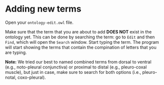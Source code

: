 # Adding new terms #

Open your `ontology-edit.owl` file.

Make sure that the term that you are about to add **DOES NOT** exist in the ontology yet. This can be done by searching the term: go to `Edit` and then `Find`, which will open the `Search` window. Start typing the term. The program will start showing the terms that contain the compination of letters that you are typing. 

**Note:** We tried our best to named combined terms from dorsal to ventral (e.g., noto-pleural conjunctiva) or proximal to distal (e.g., pleuro-coxal muscle), but just in case, make sure to search for both options (i.e., pleuro-notal, coxo-pleural).




